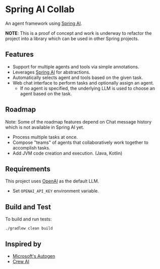 # Spring AI Collab

An agent framework using [Spring AI](https://spring.io/projects/spring-ai).

**NOTE**: This is a proof of concept and work is underway to refactor the project into a library which can be used in other Spring projects.

## Features

- Support for multiple agents and tools via simple annotations.
- Leverages [Spring AI](https://spring.io/projects/spring-ai) for abstractions. 
- Automatically selects agent and tools based on the given task.
- Web chat interface to perform tasks and optionally assign an agent.
    - If no agent is specified, the underlying LLM is used to choose an agent based on the task. 

## Roadmap

Note: Some of the roadmap features depend on Chat message history which is not available in Spring AI yet.

- Process multiple tasks at once.
- Compose "teams" of agents that collaboratively work together to accomplish tasks.
- Add JVM code creation and execution. (Java, Kotlin)

## Requirements

This project uses [OpenAI](https://openai.com/) as the default LLM.

- Set `OPENAI_API_KEY` environment variable. 

## Build and Test

To build and run tests:
```shell
./gradlew clean build
```

## Inspired by

- [Microsoft's Autogen](https://www.microsoft.com/en-us/research/project/autogen/)
- [Crew AI](https://www.crewai.com/)
